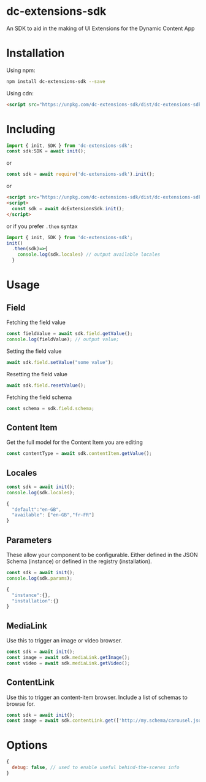 # dc-extensions-sdk

An SDK to aid in the making of UI Extensions for the Dynamic Content App

# Installation

Using npm:

``` sh
npm install dc-extensions-sdk --save
```

Using cdn:

``` html
<script src="https://unpkg.com/dc-extensions-sdk/dist/dc-extensions-sdk.umd.js"></script>
```
# Including

```ts
import { init, SDK } from 'dc-extensions-sdk';
const sdk:SDK = await init();
```

or

```js
const sdk = await require('dc-extensions-sdk').init();
```

or
``` html
<script src="https://unpkg.com/dc-extensions-sdk/dist/dc-extensions-sdk.umd.js"></script>
<script>
  const sdk = await dcExtensionsSdk.init();
</script>
```

or if you prefer `.then` syntax
```js
import { init, SDK } from 'dc-extensions-sdk';
init()
  .then(sdk)=>{
    console.log(sdk.locales) // output available locales
  }
```

# Usage
## Field

Fetching the field value
```js
const fieldValue = await sdk.field.getValue();
console.log(fieldValue); // output value;
```

Setting the field value
```js
await sdk.field.setValue("some value");
```

Resetting the field value
```js
await sdk.field.resetValue();
```

Fetching the field schema
```js
const schema = sdk.field.schema;
```

## Content Item

Get the full model for the Content Item you are editing
```js
const contentType = await sdk.contentItem.getValue();
```

## Locales

```js
const sdk = await init();
console.log(sdk.locales);
```

```js
{
  "default":"en-GB",
  "available": ["en-GB","fr-FR"]
}
```

## Parameters

These allow your component to be configurable. Either defined in the JSON Schema (instance) or defined in the registry (installation).

```js
const sdk = await init();
console.log(sdk.params);
```

```js
{
  "instance":{},
  "installation":{}
}
```

## MediaLink

Use this to trigger an image or video browser.

```js
const sdk = await init();
const image = await sdk.mediaLink.getImage();
const video = await sdk.mediaLink.getVideo();
```

## ContentLink

Use this to trigger an content-item browser. Include a list of schemas to browse for.

```js
const sdk = await init();
const image = await sdk.contentLink.get(['http://my.schema/carousel.json']);
```

# Options
```js
{
  debug: false, // used to enable useful behind-the-scenes info
}
```